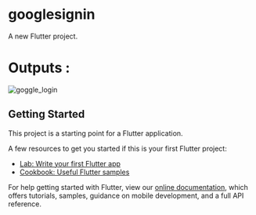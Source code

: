 # googlesignin

A new Flutter project.

# Outputs :



![goggle_login](https://user-images.githubusercontent.com/97453465/165003306-937946d0-28a8-42a8-8772-8cb4913e51c4.gif)





## Getting Started

This project is a starting point for a Flutter application.

A few resources to get you started if this is your first Flutter project:

- [Lab: Write your first Flutter app](https://flutter.dev/docs/get-started/codelab)
- [Cookbook: Useful Flutter samples](https://flutter.dev/docs/cookbook)

For help getting started with Flutter, view our
[online documentation](https://flutter.dev/docs), which offers tutorials,
samples, guidance on mobile development, and a full API reference.
